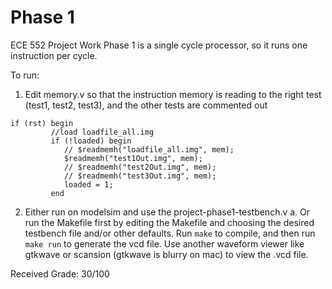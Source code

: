 # Phase 1
ECE 552 Project Work
Phase 1 is a single cycle processor, so it runs one instruction per cycle.

To run: 
1. Edit memory.v so that the instruction memory is reading to the right test (test1, test2, test3), and the other tests are commented out
```
if (rst) begin
         //load loadfile_all.img
         if (!loaded) begin
            // $readmemh("loadfile_all.img", mem);
            $readmemh("test1Out.img", mem);
            // $readmemh("test2Out.img", mem);
            // $readmemh("test3Out.img", mem);
            loaded = 1;
         end
```
2. Either run on modelsim and use the project-phase1-testbench.v
	a. Or run the Makefile first by editing the Makefile and choosing the desired testbench file and/or other defaults. Run `make` to compile, and then run `make run` to generate the vcd file. Use another waveform viewer like gtkwave or scansion (gtkwave is blurry on mac) to view the .vcd file.

Received Grade: 30/100
